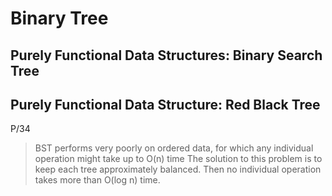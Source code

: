 # Binary Tree

## Purely Functional Data Structures: Binary Search Tree

## Purely Functional Data Structure: Red Black Tree

P/34

> BST performs very poorly on ordered data, for which any individual
> operation might take up to O(n) time
> The solution to this problem is to keep each tree approximately balanced.
> Then no individual operation takes more than O(log n) time.
